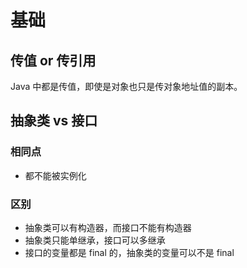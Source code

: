 # 基础
## 传值 or 传引用
Java 中都是传值，即使是对象也只是传对象地址值的副本。

## 抽象类 vs 接口
### 相同点
- 都不能被实例化

### 区别
- 抽象类可以有构造器，而接口不能有构造器
- 抽象类只能单继承，接口可以多继承
- 接口的变量都是 final 的，抽象类的变量可以不是 final